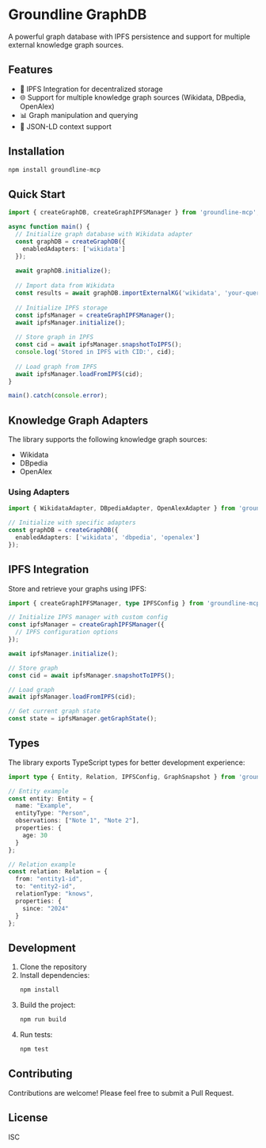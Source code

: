 # Groundline GraphDB

A powerful graph database with IPFS persistence and support for multiple external knowledge graph sources.

## Features

- 🔄 IPFS Integration for decentralized storage
- 🌐 Support for multiple knowledge graph sources (Wikidata, DBpedia, OpenAlex)
- 📊 Graph manipulation and querying
- 🔗 JSON-LD context support

## Installation

```bash
npm install groundline-mcp
```

## Quick Start

```typescript
import { createGraphDB, createGraphIPFSManager } from 'groundline-mcp';

async function main() {
  // Initialize graph database with Wikidata adapter
  const graphDB = createGraphDB({
    enabledAdapters: ['wikidata']
  });
  
  await graphDB.initialize();
  
  // Import data from Wikidata
  const results = await graphDB.importExternalKG('wikidata', 'your-query');
  
  // Initialize IPFS storage
  const ipfsManager = createGraphIPFSManager();
  await ipfsManager.initialize();
  
  // Store graph in IPFS
  const cid = await ipfsManager.snapshotToIPFS();
  console.log('Stored in IPFS with CID:', cid);
  
  // Load graph from IPFS
  await ipfsManager.loadFromIPFS(cid);
}

main().catch(console.error);
```

## Knowledge Graph Adapters

The library supports the following knowledge graph sources:

- Wikidata
- DBpedia
- OpenAlex

### Using Adapters

```typescript
import { WikidataAdapter, DBpediaAdapter, OpenAlexAdapter } from 'groundline-mcp';

// Initialize with specific adapters
const graphDB = createGraphDB({
  enabledAdapters: ['wikidata', 'dbpedia', 'openalex']
});
```

## IPFS Integration

Store and retrieve your graphs using IPFS:

```typescript
import { createGraphIPFSManager, type IPFSConfig } from 'groundline-mcp';

// Initialize IPFS manager with custom config
const ipfsManager = createGraphIPFSManager({
  // IPFS configuration options
});

await ipfsManager.initialize();

// Store graph
const cid = await ipfsManager.snapshotToIPFS();

// Load graph
await ipfsManager.loadFromIPFS(cid);

// Get current graph state
const state = ipfsManager.getGraphState();
```

## Types

The library exports TypeScript types for better development experience:

```typescript
import type { Entity, Relation, IPFSConfig, GraphSnapshot } from 'groundline-mcp';

// Entity example
const entity: Entity = {
  name: "Example",
  entityType: "Person",
  observations: ["Note 1", "Note 2"],
  properties: {
    age: 30
  }
};

// Relation example
const relation: Relation = {
  from: "entity1-id",
  to: "entity2-id",
  relationType: "knows",
  properties: {
    since: "2024"
  }
};
```

## Development

1. Clone the repository
2. Install dependencies:
   ```bash
   npm install
   ```
3. Build the project:
   ```bash
   npm run build
   ```
4. Run tests:
   ```bash
   npm test
   ```

## Contributing

Contributions are welcome! Please feel free to submit a Pull Request.

## License

ISC
